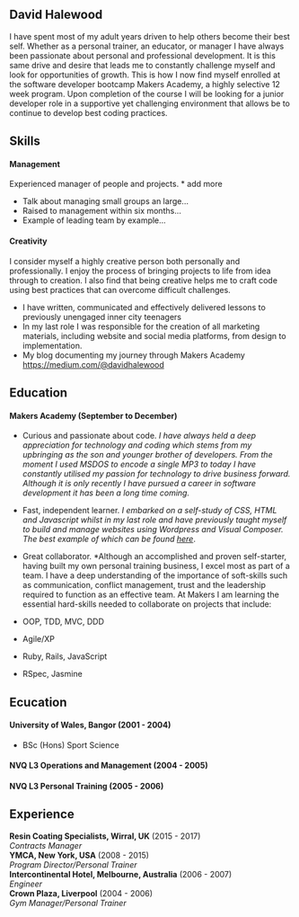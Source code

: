 ## David Halewood

I have spent most of my adult years driven to help others become their best self. Whether as a personal trainer, an educator, or manager I have always been passionate about personal and professional development. It is this same drive and desire that leads me to constantly challenge myself and look for opportunities of growth. This is how I now find myself enrolled at the software developer bootcamp Makers Academy, a highly selective 12 week program. Upon completion of the course I will be looking for a junior developer role in a supportive yet challenging environment that allows be to continue to develop best coding practices.

## Skills

#### Management

Experienced manager of people and projects. * add more

- Talk about managing small groups an large...
- Raised to management within six months...
- Example of leading team by example...

#### Creativity

I consider myself a highly creative person both personally and professionally. I enjoy the process of bringing projects to life from idea through to creation. I also find that being creative helps me to craft code using best practices that can overcome difficult challenges.

- I have written, communicated and effectively delivered lessons to previously unengaged inner city teenagers
- In my last role I was responsible for the creation of all marketing materials, including website and social media platforms, from design to implementation.
- My blog documenting my journey through Makers Academy https://medium.com/@davidhalewood

## Education

#### Makers Academy (September to December)

- Curious and passionate about code. *I have always held a deep appreciation for technology and coding which stems from my upbringing as the son and younger brother of developers. From the moment I used MSDOS to encode a single MP3 to today I have constantly utilised my passion for technology to drive business forward. Although it is only recently I have pursued a career in software development it has been a long time coming.*
- Fast, independent learner. *I embarked on a self-study of CSS, HTML and Javascript whilst in my last role and have previously taught myself to build and manage websites using Wordpress and Visual Composer. The best example of which can be found [here](www.resincoatingspecialists.com)*.
- Great collaborator. *Although an accomplished and proven self-starter, having built my own personal training business, I excel most as part of a team. I have a deep understanding of the importance of soft-skills such as communication, conflict management, trust and the leadership required to function as an effective team. At Makers I am learning the essential hard-skills needed to collaborate on projects that include:

- OOP, TDD, MVC, DDD
- Agile/XP
- Ruby, Rails, JavaScript
- RSpec, Jasmine  

## Ecucation  

#### University of Wales, Bangor (2001 - 2004)

- BSc (Hons) Sport Science

#### NVQ L3 Operations and Management (2004 - 2005)
#### NVQ L3 Personal Training (2005 - 2006)

## Experience

**Resin Coating Specialists, Wirral, UK** (2015 - 2017)    
*Contracts Manager*  
**YMCA, New York, USA** (2008 - 2015)   
*Program Director/Personal Trainer*  
**Intercontinental Hotel, Melbourne, Australia** (2006 - 2007)  
*Engineer*  
**Crown Plaza, Liverpool** (2004 - 2006)  
*Gym Manager/Personal Trainer*
